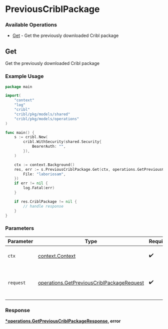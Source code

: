 # PreviousCriblPackage

### Available Operations

* [Get](#get) - Get the previously downloaded Cribl package

## Get

Get the previously downloaded Cribl package

### Example Usage

```go
package main

import(
	"context"
	"log"
	"cribl"
	"cribl/pkg/models/shared"
	"cribl/pkg/models/operations"
)

func main() {
    s := cribl.New(
        cribl.WithSecurity(shared.Security{
            BearerAuth: "",
        }),
    )

    ctx := context.Background()
    res, err := s.PreviousCriblPackage.Get(ctx, operations.GetPreviousCriblPackageRequest{
        File: "laboriosam",
    })
    if err != nil {
        log.Fatal(err)
    }

    if res.CriblPackage != nil {
        // handle response
    }
}
```

### Parameters

| Parameter                                                                                              | Type                                                                                                   | Required                                                                                               | Description                                                                                            |
| ------------------------------------------------------------------------------------------------------ | ------------------------------------------------------------------------------------------------------ | ------------------------------------------------------------------------------------------------------ | ------------------------------------------------------------------------------------------------------ |
| `ctx`                                                                                                  | [context.Context](https://pkg.go.dev/context#Context)                                                  | :heavy_check_mark:                                                                                     | The context to use for the request.                                                                    |
| `request`                                                                                              | [operations.GetPreviousCriblPackageRequest](../../models/operations/getpreviouscriblpackagerequest.md) | :heavy_check_mark:                                                                                     | The request object to use for the request.                                                             |


### Response

**[*operations.GetPreviousCriblPackageResponse](../../models/operations/getpreviouscriblpackageresponse.md), error**

